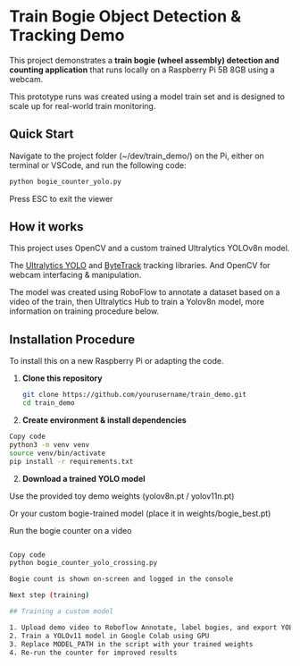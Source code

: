 # Train Bogie Object Detection & Tracking Demo

This project demonstrates a **train bogie (wheel assembly) detection and counting application** that runs locally on a Raspberry Pi 5B 8GB using a webcam. 

This prototype runs was created using a model train set and is designed to scale up for real-world train monitoring.

## Quick Start

Navigate to the project folder (~/dev/train_demo/) on the Pi, either on terminal or VSCode, and run the following code:

```bash
python bogie_counter_yolo.py
```
Press ESC to exit the viewer

## How it works

This project uses OpenCV and a custom trained Ultralytics YOLOv8n model. 

The [Ultralytics YOLO](https://github.com/ultralytics/ultralytics) and [ByteTrack](https://github.com/ifzhang/ByteTrack) tracking libraries. And OpenCV for webcam interfacing & manipulation.

The model was created using RoboFlow to annotate a dataset based on a video of the train, then Ultralytics Hub to train a Yolov8n model, more information on training procedure below.

## Installation Procedure
To install this on a new Raspberry Pi or adapting the code.

1. **Clone this repository**
   ```bash
   git clone https://github.com/yourusername/train_demo.git
   cd train_demo
   
2. **Create environment & install dependencies**
```bash
Copy code
python3 -m venv venv
source venv/bin/activate
pip install -r requirements.txt
```

2. **Download a trained YOLO model**

Use the provided toy demo weights (yolov8n.pt / yolov11n.pt)

Or your custom bogie-trained model (place it in weights/bogie_best.pt)

Run the bogie counter on a video

```bash

Copy code
python bogie_counter_yolo_crossing.py

Bogie count is shown on-screen and logged in the console

Next step (training)

## Training a custom model

1. Upload demo video to Roboflow Annotate, label bogies, and export YOLO dataset
2. Train a YOLOv11 model in Google Colab using GPU
3. Replace MODEL_PATH in the script with your trained weights
4. Re-run the counter for improved results


